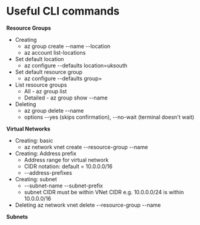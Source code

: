 # Useful CLI commands
**Resource Groups**

* Creating
    * az group create --name <enter-name> --location <location>
    * az account list-locations 
* Set default location
    * az configure --defaults location=uksouth
* Set default resource group
    * az configure --defaults group=<enter-rgroup-name>
* List resource groups
    * All - az group list
    * Detailed - az group show --name <enter-name>
* Deleting
  * az group delete --name <enter-name>
  * options --yes (skips confirmation), --no-wait (terminal doesn't wait)
  
**Virtual Networks**
* Creating: basic
    * az network vnet create --resource-group <rgroup> --name <name>
* Creating: Address prefix
    * Address range for virtual network
    * CIDR notation: default = 10.0.0.0/16
    * --address-prefixes <enter CIDR>
* Creating: subnet
    * --subnet-name <name> --subnet-prefix <enter CIDR>
    * subnet CIDR must be within VNet CIDR e.g. 10.0.0.0/24 is within 10.0.0.0/16
* Deleting az network vnet delete --resource-group <name> --name <VNet name>

**Subnets**

